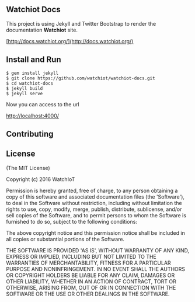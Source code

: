 Watchiot Docs
----------------

This project is using Jekyll and Twitter Bootstrap to render the documentation **Watchiot** site.

[http://docs.watchiot.org/](http://docs.watchiot.org/)

## Install and Run

```shell
$ gem install jekyll
$ git clone https://github.com/watchiot/watchiot-docs.git
$ cd watchiot-docs
$ jekyll build
$ jekyll serve
```
Now you can access to the url 

[http://localhost:4000/](http://localhost:4000/)

## Contributing

## License

(The MIT License)

Copyright (c) 2016 WatchIoT

Permission is hereby granted, free of charge, to any person obtaining
a copy of this software and associated documentation files (the
'Software'), to deal in the Software without restriction, including
without limitation the rights to use, copy, modify, merge, publish,
distribute, sublicense, and/or sell copies of the Software, and to
permit persons to whom the Software is furnished to do so, subject to
the following conditions:

The above copyright notice and this permission notice shall be
included in all copies or substantial portions of the Software.

THE SOFTWARE IS PROVIDED 'AS IS', WITHOUT WARRANTY OF ANY KIND,
EXPRESS OR IMPLIED, INCLUDING BUT NOT LIMITED TO THE WARRANTIES OF
MERCHANTABILITY, FITNESS FOR A PARTICULAR PURPOSE AND NONINFRINGEMENT.
IN NO EVENT SHALL THE AUTHORS OR COPYRIGHT HOLDERS BE LIABLE FOR ANY
CLAIM, DAMAGES OR OTHER LIABILITY, WHETHER IN AN ACTION OF CONTRACT,
TORT OR OTHERWISE, ARISING FROM, OUT OF OR IN CONNECTION WITH THE
SOFTWARE OR THE USE OR OTHER DEALINGS IN THE SOFTWARE.

